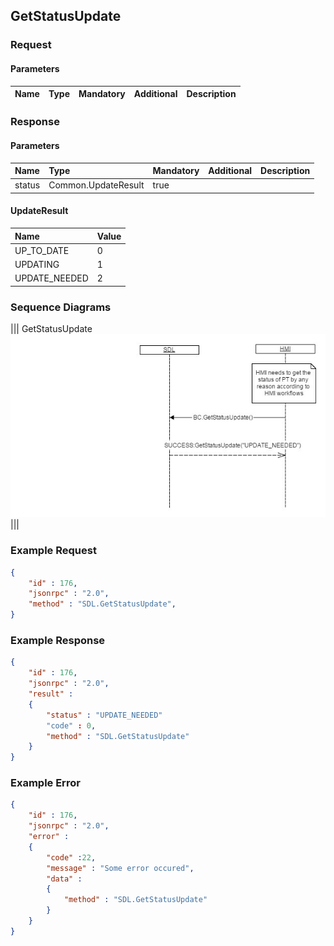 ## GetStatusUpdate


### Request

#### Parameters

|Name|Type|Mandatory|Additional|Description|
|:---|:---|:--------|:---------|:----------|

### Response

#### Parameters

|Name|Type|Mandatory|Additional|Description|
|:---|:---|:--------|:---------|:----------|
|status|Common.UpdateResult|true|||

#### UpdateResult

|Name|Value|
|:---|:----|
|UP_TO_DATE|0|
|UPDATING|1|
|UPDATE_NEEDED|2|

### Sequence Diagrams
|||
GetStatusUpdate
![GetStatusUpdate](./assets/GetStatusUpdate.jpg)
|||

### Example Request

```json
{
	"id" : 176,
	"jsonrpc" : "2.0",
	"method" : "SDL.GetStatusUpdate",
}
```
### Example Response

```json
{
	"id" : 176,
	"jsonrpc" : "2.0",
	"result" :
	{
		"status" : "UPDATE_NEEDED"
		"code" : 0,
		"method" : "SDL.GetStatusUpdate"
	}
}
```

### Example Error

```json
{
	"id" : 176,
	"jsonrpc" : "2.0",
	"error" :
	{
		"code" :22,
		"message" : "Some error occured",
		"data" :
		{
			"method" : "SDL.GetStatusUpdate"
		}
	}
}
```
